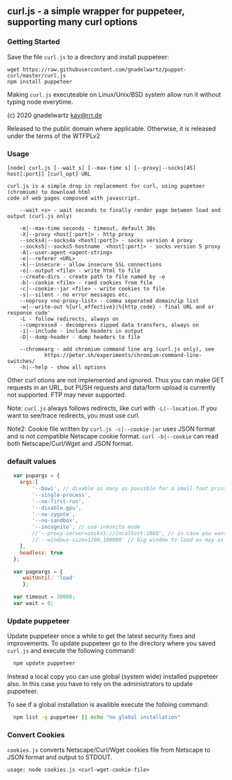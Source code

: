 ## curl.js - a simple wrapper for puppeteer, supporting many  curl options

### Getting Started

 Save the file `curl.js` to a directory and install puppeteer: 

	wget https://raw.githubusercontent.com/gnadelwartz/puppet-curl/master/curl.js
	npm install puppeteer

 Making `curl.js` executeable on Linux/Unix/BSD system allow run it without typing node everytime.

 (c) 2020 gnadelwartz kay@rrr.de

 Released to the public domain where applicable.
 Otherwise, it is released under the terms of the WTFPLv2

### Usage

 	[node] curl.js [--wait s] [--max-time s] [--proxy|--socks[45] host[:port]] [curl_opt] URL

	curl.js is a simple drop in replacement for curl, using pupeteer (chromium) to download html
	code of web pages composed with javascript.

		--wait <s> - wait seconds to finally render page between load and output (curl.js only)

		-m|--max-time seconds - timeout, default 30s
		-X|--proxy <host[:port]> - http proxy
		--socks4|--socks4a <host[:port]> - socks version 4 proxy
		--socks5|--socks5-hostname  <host[:port]> - socks version 5 proxy
		-A|--user-agent <agent-string>
		-e|--referer <URL>
		-k|--insecure - allow insecure SSL connections
		-o|--output <file> - write html to file
		--create-dirs - create path to file named by -o
		-b|--cookie <file> - raed cookies from file
		-c|--cookie--jar <file> - write cookies to file
		-s|--silent - no error messages etc.
		--noproxy <no-proxy-list> - comma seperated domain/ip list
		-w|--write-out %{url_effective}|%{http_code} - final URL and or response code'
		-L - follow redirects, always on
		--compressed - decompress zipped data transfers, always on
		-i|--include - include headers in output
		-D|--dump-header - dump headers to file

		--chromearg - add chromium command line arg (curl.js only), see
				https://peter.sh/experiments/chromium-command-line-switches/
		-h|--help - show all options


 Other curl otions are not implemented and ignored. Thus you can make GET requests in an URL, but PUSH requests and data/form
 upload is currently not supported. FTP may never supported.

 Note: `curl.js` always follows redirects, like curl with `-L|--location`. If you want to see/trace redirects, you must use curl.

 Note2: Cookie file written by `curl.js -c|--cookie-jar` uses JSON format and is not compatible Netscape cookie format.
 `curl -b|--cookie` can read both Netscape/Curl/Wget and JSON format.
 


### default values

```javascript
  var pupargs = {
	args:[
		'--bswi', // disable as many as possible for a small foot print
		'--single-process',
		'--no-first-run',
		'--disable.gpu',
		'--no-zygote',
		'--no-sandbox',  
		'--incognito', // use inkonito mode
		//'--proxy-server=socks5://localhost:1080', // in case you want a default proxy
		//'--windows-size=1200,100000' // big window to load as may as posible content
	],
	headless: true
  };

  var pageargs = {
	 waitUntil: 'load'
	 };

  var timeout = 30000;
  var wait = 0;
```

### Update puppeteer

Update puppeteer once a while to get the latest security fixes and improvements.
To update puppeteer go to the directory where you saved `curl.js` and execute the following command:

```bash
  npm update puppeteer
```

Instead a local copy you can use global (system wide) installed puppeteer also.
In this case you have to rely on the administrators to update puppeteer.

To see if a global installation is availible execute the folloing command:

```bash
  npm list -g puppeteer || echo "no global installation"
```

### Convert Cookies

`cookies.js` converts Netscape/Curl/Wget cookies file from Netscape to JSON format and output to STDOUT.

	usage: node cookies.js <curl-wget-cookie-file> 
